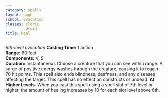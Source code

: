 ```yaml
---
category: spells
layout: page
school: evocation
classes: cleric
         druid
title: Heal 
---
```

_6th-level evocation_ 
**Casting Time:** 1 action    
**Range:** 60 feet    
**Components:** V, S    
**Duration:** Instantaneous 
Choose a creature that you can see within range. A surge of positive energy washes through the creature, causing it to regain 70 hit points. This spell also ends blindness, deafness, and any diseases affecting the target. This spell has no effect on constructs or undead. 
**At Higher Levels.** When you cast this spell using a spell slot of 7th level or higher, the amount of healing increases by 10 for each slot level above 6th. 